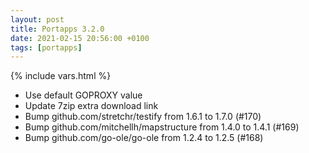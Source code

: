 ```yaml
---
layout: post
title: Portapps 3.2.0
date: 2021-02-15 20:56:00 +0100
tags: [portapps]
---
```

{% include vars.html %}

* Use default GOPROXY value
* Update 7zip extra download link
* Bump github.com/stretchr/testify from 1.6.1 to 1.7.0 (#170)
* Bump github.com/mitchellh/mapstructure from 1.4.0 to 1.4.1 (#169)
* Bump github.com/go-ole/go-ole from 1.2.4 to 1.2.5 (#168)
